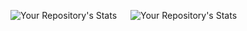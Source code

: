 ![Your Repository's Stats](https://github-readme-stats.vercel.app/api?username=rajtilakjee&show_icons=true) &emsp; ![Your Repository's Stats](https://github-readme-stats.vercel.app/api/top-langs/?username=rajtilakjee)

